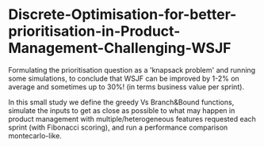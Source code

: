 # Discrete-Optimisation-for-better-prioritisation-in-Product-Management-Challenging-WSJF

Formulating the prioritisation question as a 'knapsack problem' and running some simulations, to conclude that WSJF can be improved by 1-2% on average and sometimes up to 30%! (in terms business value per sprint).

In this small study we define the greedy Vs Branch&Bound functions, simulate the inputs to get as close as possible to what may happen in product management with multiple/heterogeneous features requested each sprint (with Fibonacci scoring), and run a performance comparison montecarlo-like.
